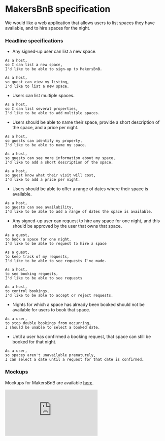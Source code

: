 # MakersBnB specification

We would like a web application that allows users to list spaces they have available, and to hire spaces for the night.

### Headline specifications

- Any signed-up user can list a new space.
```
As a host,
so I can list a new space,
I'd like to be able to sign-up to MakersBnB.
```

```
As a host,
so guest can view my listing,
I'd like to list a new space.
```

- Users can list multiple spaces.

```
As a host,
so I can list several properties,
I'd like to be able to add multiple spaces.
```


- Users should be able to name their space, provide a short description of the space, and a price per night.

```
As a host,
so guests can identify my property,
I'd like to be able to name my space.
```
```
As a host,
so guests can see more information about my space,
I'd like to add a short description of the space.
```
```
As a host,
so guest know what their visit will cost,
I'd like to add a price per night.
```
- Users should be able to offer a range of dates where their space is available.
```
As a host,
so guests can see availability,
I'd like to be able to add a range of dates the space is available.
```

- Any signed-up user can request to hire any space for one night, and this should be approved by the user that owns that space.

```
As a guest,
to book a space for one night,
I'd like to be able to request to hire a space
```
```
As a guest,
to keep track of my requests,
I'd like to be able to see requests I've made.
```
```
As a host,
to see booking requests,
I'd like to be able to see requests
```
```
As a host,
to control bookings,
I'd like to be able to accept or reject requests.
```

- Nights for which a space has already been booked should not be available for users to book that space.

```
As a user,
to stop double bookings from occurring,
I should be unable to select a booked date.
```

- Until a user has confirmed a booking request, that space can still be booked for that night.

```
As a user,
so spaces aren't unavailable prematurely,
I can select a date until a request for that date is confirmed.
```

<!-- ### Nice-to-haves

- Users should receive an email whenever one of the following happens:
 - They sign up
 - They create a space
 - They update a space
 - A user requests to book their space
 - They confirm a request
 - They request to book a space
 - Their request to book a space is confirmed
 - Their request to book a space is denied
- Users should receive a text message to a provided number whenever one of the following happens:
 - A user requests to book their space
 - Their request to book a space is confirmed
 - Their request to book a space is denied
- A ‘chat’ functionality once a space has been booked, allowing users whose space-booking request has been confirmed to chat with the user that owns that space
- Basic payment implementation though Stripe. -->

### Mockups

Mockups for MakersBnB are available [here](https://github.com/makersacademy/course/blob/master/makersbnb/makers_bnb_images/MakersBnB_mockups.pdf).


![Tracking pixel](https://githubanalytics.herokuapp.com/course/makersbnb/specification_and_mockups.md)
